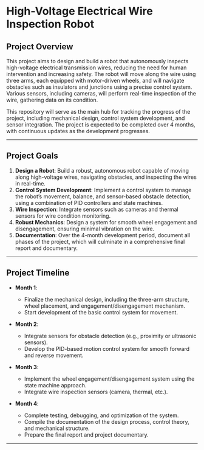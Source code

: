 # **High-Voltage Electrical Wire Inspection Robot**

## **Project Overview**
This project aims to design and build a robot that autonomously inspects high-voltage electrical transmission wires, reducing the need for human intervention and increasing safety. The robot will move along the wire using three arms, each equipped with motor-driven wheels, and will navigate obstacles such as insulators and junctions using a precise control system. Various sensors, including cameras, will perform real-time inspection of the wire, gathering data on its condition.

This repository will serve as the main hub for tracking the progress of the project, including mechanical design, control system development, and sensor integration. The project is expected to be completed over 4 months, with continuous updates as the development progresses.

---

## **Project Goals**
1. **Design a Robot**: Build a robust, autonomous robot capable of moving along high-voltage wires, navigating obstacles, and inspecting the wires in real-time.
2. **Control System Development**: Implement a control system to manage the robot’s movement, balance, and sensor-based obstacle detection, using a combination of PID controllers and state machines.
3. **Wire Inspection**: Integrate sensors such as cameras and thermal sensors for wire condition monitoring.
4. **Robust Mechanics**: Design a system for smooth wheel engagement and disengagement, ensuring minimal vibration on the wire.
5. **Documentation**: Over the 4-month development period, document all phases of the project, which will culminate in a comprehensive final report and documentary.

---

## **Project Timeline**
- **Month 1**: 
   - Finalize the mechanical design, including the three-arm structure, wheel placement, and engagement/disengagement mechanism.
   - Start development of the basic control system for movement.
   
- **Month 2**: 
   - Integrate sensors for obstacle detection (e.g., proximity or ultrasonic sensors).
   - Develop the PID-based motion control system for smooth forward and reverse movement.
   
- **Month 3**:
   - Implement the wheel engagement/disengagement system using the state machine approach.
   - Integrate wire inspection sensors (camera, thermal, etc.).
   
- **Month 4**: 
   - Complete testing, debugging, and optimization of the system.
   - Compile the documentation of the design process, control theory, and mechanical structure.
   - Prepare the final report and project documentary.

---

